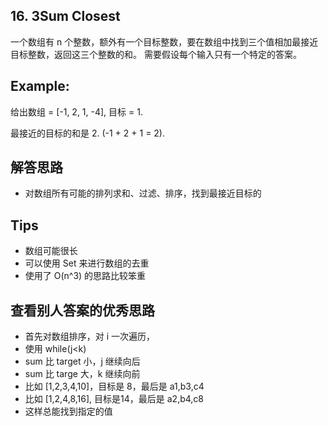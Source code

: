 ## 16. 3Sum Closest

一个数组有 n 个整数，额外有一个目标整数，要在数组中找到三个值相加最接近目标整数，返回这三个整数的和。
需要假设每个输入只有一个特定的答案。

## Example:

给出数组 = [-1, 2, 1, -4], 目标 = 1.

最接近的目标的和是 2. (-1 + 2 + 1 = 2).

## 解答思路

- 对数组所有可能的排列求和、过滤、排序，找到最接近目标的

## Tips

- 数组可能很长
- 可以使用 Set 来进行数组的去重
- 使用了 O(n^3) 的思路比较笨重

## 查看别人答案的优秀思路

- 首先对数组排序，对 i 一次遍历，
- 使用 while(j<k)
- sum 比 target 小，j 继续向后
- sum 比 targe 大，k 继续向前
- 比如 [1,2,3,4,10]，目标是 8，最后是 a1,b3,c4
- 比如 [1,2,4,8,16], 目标是14，最后是 a2,b4,c8
- 这样总能找到指定的值






